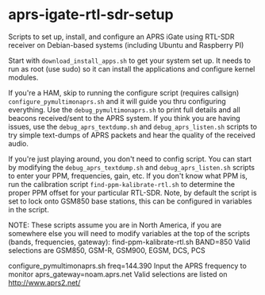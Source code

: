 # aprs-igate-rtl-sdr-setup
Scripts to set up, install, and configure an APRS iGate using RTL-SDR receiver on Debian-based systems (including Ubuntu and Raspberry PI)



Start with `download_install_apps.sh` to get your system set up.  It needs to run as root (use sudo) so it can install the applications and configure kernel modules.

If you're a HAM, skip to running the configure script (requires callsign) `configure_pymultimonaprs.sh` and it will guide you thru configuring everything.  Use the `debug_pymultimonaprs.sh` to print full details and all beacons received/sent to the APRS system.  If you think you are having issues, use the `debug_aprs_textdump.sh` and `debug_aprs_listen.sh` scripts to try simple text-dumps of APRS packets and hear the quality of the received audio.

If you're just playing around, you don't need to config script.  You can start by modifying the `debug_aprs_textdump.sh` and `debug_aprs_listen.sh` scripts to enter your PPM, frequencies, gain, etc.  If you don't know what PPM is, run the calibration script `find-ppm-kalibrate-rtl.sh` to determine the proper PPM offset for your particular RTL-SDR.  Note, by default the script is set to lock onto GSM850 base stations, this can be configured in variables in the script.



NOTE: These scripts assume you are in North America, if you are somewhere else you will need to modify variables at the top of the scripts (bands, frequencies, gateway):
find-ppm-kalibrate-rtl.sh
   BAND=850
      Valid selections are GSM850, GSM-R, GSM900, EGSM, DCS, PCS


configure_pymultimonaprs.sh
   freq=144.390
      Input the APRS frequency to monitor
   aprs_gateway=noam.aprs.net
      Valid selections are listed on http://www.aprs2.net/
